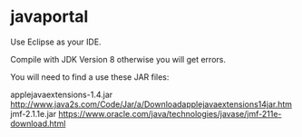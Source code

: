 # javaportal

Use Eclipse as your IDE.

Compile with JDK Version 8 otherwise you will get errors.

You will need to find a use these JAR files:

applejavaextensions-1.4.jar     http://www.java2s.com/Code/Jar/a/Downloadapplejavaextensions14jar.htm
jmf-2.1.1e.jar                  https://www.oracle.com/java/technologies/javase/jmf-211e-download.html
